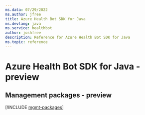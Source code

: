 ```yaml
---
ms.data: 07/29/2022
ms.author: jfree
title: Azure Health Bot SDK for Java
ms.devlang: java
ms.service: healthbot
author: joshfree
description: Reference for Azure Health Bot SDK for Java
ms.topic: reference
---
```

# Azure Health Bot SDK for Java - preview

## Management packages - preview
[!INCLUDE [mgmt-packages](health-bot-mgmt-index.md)]